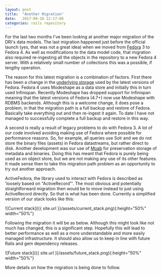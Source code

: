 ```yaml
---
layout: post
title:  "Another Migration"
date:   2017-09-28 12:17:00
categories: rails repository
---
```


For the last two months I've been looking at another major migration of the DRI's data models.
The last migration happened just before the official launch (yes, that was not a great idea)
when we moved from [Fedora][fedora] 3 to Fedora 4. As well as modifications to the data model code,
that migration also required re-ingesting all the objects in the repository to a new Fedora 4 server.
With a relatively small number of collections this was a possible, if lengthy operation.

The reason for this latest migration is a combination of factors. First there has been a change in
the [underlying storage][fedora-release] used by the latest versions of Fedora. Fedora 4 uses Modeshape as a data
store and initially this in turn used Infinispan. Recently Modeshape has dropped support for Infinispan
meaning that the latest versions of Fedora (4.7+) now use Modeshape with RDBMS backends. Although
this is a welcome change, it does pose a problem, in that the migration path is a full backup and
restore of Fedora. Basically take everything out and then re-ingest it again. To date I have not managed
to successfully complete a full backup and restore in this way.

A second is really a result of legacy problems to do with Fedora 3. A lot of our code involved
avoiding making use of Fedora where possible for performance reasons. So, for example, all queries use Solr
and we do not store the binary files (assets) in Fedora datastreams, but rather direct to disk. Another
development was our use of [Moab][moab] for preservation storage of metadata and binaries. Doing this has meant
that Fedora is purely being used as on object store, but we are not making any use of its other features.
It made sense then to take this migration path problem as an opportunity to try out another approach.

ActiveFedora, the library used to interact with Fedora is described as 'loosely based on "ActiveRecord"'.
The most obvious and potentially straightforward migration then would be to move instead to just
using ActiveRecord directly. So that is what has been done. Currently a simplified version of our stack
looks like this:

![Current stack]({{ site.url }}/assets/current_stack.png){:height="50%" width="50%"}

Following the migration it will be as below. Although this might look like not much has changed, this is a significant
step. Hopefully this will lead to better performance as well as a more understandable and more easily managed infrastructure.
It should also allow us to keep in line with future Rails and gem dependency releases.

![Future stack]({{ site.url }}/assets/future_stack.png){:height="50%" width="50%"}

More details on how the migration is being done to follow.

[fedora]:         http://fedorarepository.org/
[fedora-release]: https://wiki.duraspace.org/display/FF/Fedora+4.7.0+Release+Notes
[moab]:           http://journal.code4lib.org/articles/8482

